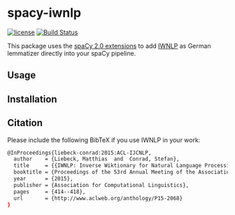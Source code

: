 # spacy-iwnlp
[![license](https://img.shields.io/github/license/mashape/apistatus.svg?maxAge=2592000)](https://github.com/Liebeck/spacy-iwnlp/master/LICENSE.md)
[![Build Status](https://api.travis-ci.org/Liebeck/spacy-iwnlp.svg?branch=master)](https://travis-ci.org/Liebeck/spacy-iwnlp)

This package uses the [spaCy 2.0 extensions](https://spacy.io/usage/processing-pipelines#extensions)
to add [IWNLP](https://github.com/Liebeck/iwnlp-py) as German lemmatizer directly into your spaCy pipeline.

## Usage

## Installation

## Citation
Please include the following BibTeX if you use IWNLP in your work:
``` bash
@InProceedings{liebeck-conrad:2015:ACL-IJCNLP,
  author    = {Liebeck, Matthias  and  Conrad, Stefan},
  title     = {{IWNLP: Inverse Wiktionary for Natural Language Processing}},
  booktitle = {Proceedings of the 53rd Annual Meeting of the Association for Computational Linguistics and the 7th International Joint Conference on Natural Language Processing (Volume 2: Short Papers)},
  year      = {2015},
  publisher = {Association for Computational Linguistics},
  pages     = {414--418},
  url       = {http://www.aclweb.org/anthology/P15-2068}
}
```